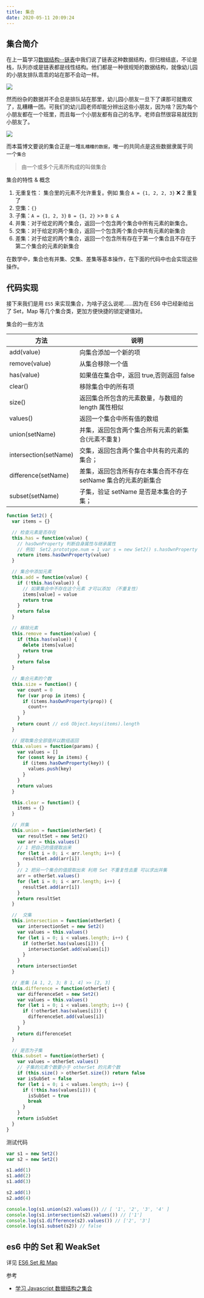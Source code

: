 ```yaml
---
title: 集合
date: 2020-05-11 20:09:24
---
```


## 集合简介

在上一篇学习[数据结构--链表](./linkedList)中我们说了链表这种数据结构，但归根结底，不论是栈，队列亦或是链表都是线性结构。他们都是一种很规矩的数据结构，就像幼儿园的小朋友排队乖乖的站在那不会动一样。

![](../../../assets/algorithm/set/1.png)

然而纷杂的数据并不会总是排队站在那里，幼儿园小朋友一旦下了课那可就撒欢了，乱糟糟一团。可我们的幼儿园老师却能分辨出这些小朋友，因为啥？因为每个小朋友都在一个班里，而且每一个小朋友都有自己的名字。老师自然很容易就找到小朋友了。

![](../../../assets/algorithm/set/2.png)

而本篇博文要说的集合正是一堆`乱糟糟的数据`，唯一的共同点是这些数据隶属于同一个`集合`

> 由一个或多个元素所构成的叫做集合

集合的特性 & 概念

1. 无重复性： 集合里的元素不允许重复。例如 集合 `A = {1, 2, 2, 3}` ❌ 2 重复了
2. 空集：`{}`
3. 子集：`A = {1, 2, 3}` `B = {1, 2}` >> `B ⊆ A`
4. 并集：对于给定的两个集合，返回一个包含两个集合中所有元素的新集合。
5. 交集：对于给定的两个集合，返回一个包含两个集合中共有元素的新集合
6. 差集：对于给定的两个集合，返回一个包含所有存在于第一个集合且不存在于第二个集合的元素的新集合

在数学中，集合也有并集、交集、差集等基本操作，在下面的代码中也会实现这些操作。

## 代码实现

接下来我们是用 `ES5` 来实现集合，为啥子这么说呢……因为在 ES6 中已经新给出了 Set，Map 等几个集合类，更加方便快捷的锁定键值对。

集合的一些方法

| 方法                  | 说明                                                            |
| --------------------- | --------------------------------------------------------------- |
| add(value)            | 向集合添加一个新的项                                            |
| remove(value)         | 从集合移除一个值                                                |
| has(value)            | 如果值在集合中，返回 true,否则返回 false                        |
| clear()               | 移除集合中的所有项                                              |
| size()                | 返回集合所包含的元素数量，与数组的 length 属性相似              |
| values()              | 返回一个集合中所有值的数组                                      |
| union(setName)        | 并集，返回包含两个集合所有元素的新集合(元素不重复)              |
| intersection(setName) | 交集，返回包含两个集合中共有的元素的集合；                      |
| difference(setName)   | 差集，返回包含所有存在本集合而不存在 setName 集合的元素的新集合 |
| subset(setName)       | 子集，验证 setName 是否是本集合的子集；                         |

```js
function Set2() {
  var items = {}

  // 检查元素是否存在
  this.has = function(value) {
    // hasOwnProperty 判断自身属性与继承属性
    // 例如  Set2.prototype.num = 1 var s = new Set2() s.hasOwnProperty('num') 返回 false
    return items.hasOwnProperty(value)
  }

  // 集合中添加元素
  this.add = function(value) {
    if (!this.has(value)) {
      // 如果集合中不存在这个元素 才可以添加 （不重复性）
      items[value] = value
      return true
    }
    return false
  }

  // 移除元素
  this.remove = function(value) {
    if (this.has(value)) {
      delete items[value]
      return true
    }
    return false
  }

  // 集合元素的个数
  this.size = function() {
    var count = 0
    for (var prop in items) {
      if (items.hasOwnProperty(prop)) {
        count++
      }
    }
    return count // es6 Object.keys(items).length
  }

  // 提取集合全部值并以数组返回
  this.values = function(params) {
    var values = []
    for (const key in items) {
      if (items.hasOwnProperty(key)) {
        values.push(key)
      }
    }
    return values
  }

  this.clear = function() {
    items = {}
  }

  // 并集
  this.union = function(otherSet) {
    var resultSet = new Set2()
    var arr = this.values()
    // 1 把自己的值提取出来
    for (let i = 0; i < arr.length; i++) {
      resultSet.add(arr[i])
    }
    // 2 把另一个集合的值提取出来 利用 Set 不重复性去重 可以求出并集
    arr = otherSet.values()
    for (let i = 0; i < arr.length; i++) {
      resultSet.add(arr[i])
    }
    return resultSet
  }

  //  交集
  this.intersection = function(otherSet) {
    var intersectionSet = new Set2()
    var values = this.values()
    for (let i = 0; i < values.length; i++) {
      if (otherSet.has(values[i])) {
        intersectionSet.add(values[i])
      }
    }
    return intersectionSet
  }

  // 差集 [A 1, 2, 3; B 1, 4] >> [2, 3]
  this.difference = function(otherSet) {
    var differenceSet = new Set2()
    var values = this.values()
    for (let i = 0; i < values.length; i++) {
      if (!otherSet.has(values[i])) {
        differenceSet.add(values[i])
      }
    }
    return differenceSet
  }

  // 是否为子集
  this.subset = function(otherSet) {
    var values = otherSet.values()
    // 子集的元素个数要小于 otherSet 的元素个数
    if (this.size() > otherSet.size()) return false
    var isSubSet = false
    for (let i = 0; i < values.length; i++) {
      if (!this.has(values[i])) {
        isSubSet = true
        break
      }
    }
    return isSubSet
  }
}
```

测试代码

```js
var s1 = new Set2()
var s2 = new Set2()

s1.add(1)
s1.add(2)
s1.add(3)

s2.add(1)
s2.add(4)

console.log(s1.union(s2).values()) // [ '1', '2', '3', '4' ]
console.log(s1.intersection(s2).values()) // ['1']
console.log(s1.difference(s2).values()) // ['2', '3']
console.log(s1.subset(s2)) // false
```

## es6 中的 Set 和 WeakSet

详见 [ES6 Set 和 Map](../../javascript/set-map)

参考

- [学习 Javascript 数据结构之集合](https://blog.damonare.cn/2017/01/16/%E5%AD%A6%E4%B9%A0Javascript%E6%95%B0%E6%8D%AE%E7%BB%93%E6%9E%84%E4%B9%8B%E9%9B%86%E5%90%88/)
